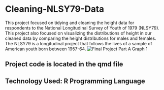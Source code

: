 # Cleaning-NLSY79-Data
This project focused on tidying and cleaning the height data for respondents to the National Longitudinal Survey of Youth of 1979 (NLSY79). This project also focused on visualizing the distributions of height in our cleaned data by comparing the height distributions for males and females. The NLSY79 is a longitudinal project that follows the lives of a sample of American youth born between 1957-64.
![Final Project Part A Graph 1](https://github.com/user-attachments/assets/ef5b8f84-5f94-405e-ad98-898ccadfc018)
## Project code is located in the qmd file
## Technology Used: R Programming Language
